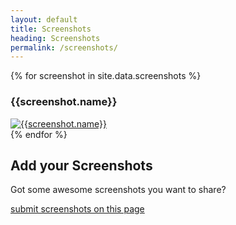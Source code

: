 ```yaml
---
layout: default
title: Screenshots
heading: Screenshots
permalink: /screenshots/
---
```


<div class="row thumbnails">
    {% for screenshot in site.data.screenshots %}
    <div class="col-md-3">
        <h3>{{screenshot.name}}</h3>
        <div class="thumbnail">
            <a href="{{screenshot.url}}" class="fancybox" rel="screenshots"><img src="{{screenshot.url}}" alt="{{screenshot.name}}"></a>
        </div>
    </div>
    {% endfor %}
</div>

## Add your Screenshots

Got some awesome screenshots you want to share?

[submit screenshots on this page](https://github.com/cornernote/minetest-skyblock/issues/2)
